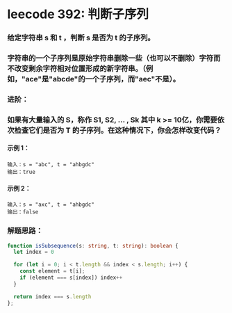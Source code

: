 # leecode 392: 判断子序列

### 给定字符串 s 和 t ，判断 s 是否为 t 的子序列。

### 字符串的一个子序列是原始字符串删除一些（也可以不删除）字符而不改变剩余字符相对位置形成的新字符串。（例如，"ace"是"abcde"的一个子序列，而"aec"不是）。

### 进阶：

### 如果有大量输入的 S，称作 S1, S2, ... , Sk 其中 k >= 10亿，你需要依次检查它们是否为 T 的子序列。在这种情况下，你会怎样改变代码？

#### 示例 1：
```
输入：s = "abc", t = "ahbgdc"
输出：true
```
#### 示例 2：
```
输入：s = "axc", t = "ahbgdc"
输出：false
```
 
### 解题思路：
```ts
function isSubsequence(s: string, t: string): boolean {
  let index = 0

  for (let i = 0; i < t.length && index < s.length; i++) {
    const element = t[i];
    if (element === s[index]) index++
  }

  return index === s.length
};
```
